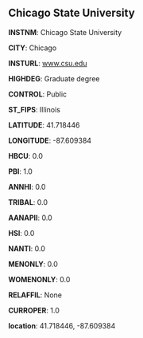 
Chicago State University
---
**INSTNM**: Chicago State University

**CITY**: Chicago

**INSTURL**: www.csu.edu

**HIGHDEG**: Graduate degree

**CONTROL**: Public

**ST_FIPS**: Illinois

**LATITUDE**: 41.718446

**LONGITUDE**: -87.609384

**HBCU**: 0.0

**PBI**: 1.0

**ANNHI**: 0.0

**TRIBAL**: 0.0

**AANAPII**: 0.0

**HSI**: 0.0

**NANTI**: 0.0

**MENONLY**: 0.0

**WOMENONLY**: 0.0

**RELAFFIL**: None

**CURROPER**: 1.0

**location**: 41.718446, -87.609384